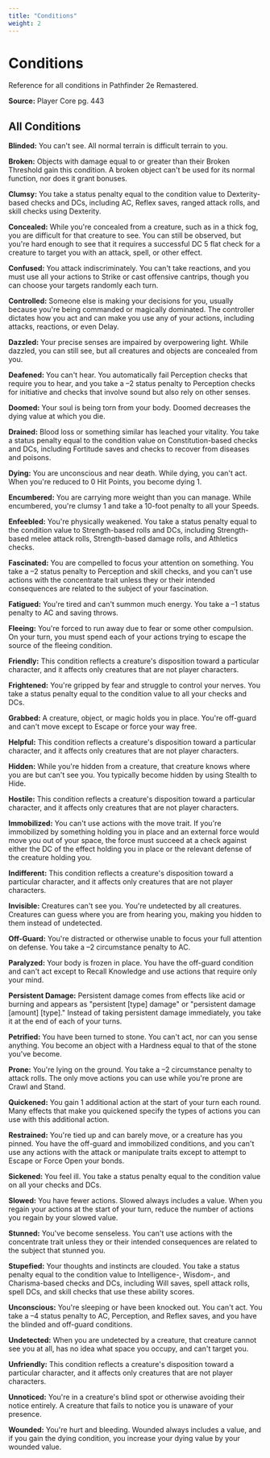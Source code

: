 ```yaml
---
title: "Conditions"
weight: 2
---
```


# Conditions

Reference for all conditions in Pathfinder 2e Remastered.

**Source:** Player Core pg. 443

## All Conditions

**Blinded:** You can't see. All normal terrain is difficult terrain to you.

**Broken:** Objects with damage equal to or greater than their Broken Threshold gain this condition. A broken object can't be used for its normal function, nor does it grant bonuses.

**Clumsy:** You take a status penalty equal to the condition value to Dexterity-based checks and DCs, including AC, Reflex saves, ranged attack rolls, and skill checks using Dexterity.

**Concealed:** While you're concealed from a creature, such as in a thick fog, you are difficult for that creature to see. You can still be observed, but you're hard enough to see that it requires a successful DC 5 flat check for a creature to target you with an attack, spell, or other effect.

**Confused:** You attack indiscriminately. You can't take reactions, and you must use all your actions to Strike or cast offensive cantrips, though you can choose your targets randomly each turn.

**Controlled:** Someone else is making your decisions for you, usually because you're being commanded or magically dominated. The controller dictates how you act and can make you use any of your actions, including attacks, reactions, or even Delay.

**Dazzled:** Your precise senses are impaired by overpowering light. While dazzled, you can still see, but all creatures and objects are concealed from you.

**Deafened:** You can't hear. You automatically fail Perception checks that require you to hear, and you take a –2 status penalty to Perception checks for initiative and checks that involve sound but also rely on other senses.

**Doomed:** Your soul is being torn from your body. Doomed decreases the dying value at which you die.

**Drained:** Blood loss or something similar has leached your vitality. You take a status penalty equal to the condition value on Constitution-based checks and DCs, including Fortitude saves and checks to recover from diseases and poisons.

**Dying:** You are unconscious and near death. While dying, you can't act. When you're reduced to 0 Hit Points, you become dying 1.

**Encumbered:** You are carrying more weight than you can manage. While encumbered, you're clumsy 1 and take a 10-foot penalty to all your Speeds.

**Enfeebled:** You're physically weakened. You take a status penalty equal to the condition value to Strength-based rolls and DCs, including Strength-based melee attack rolls, Strength-based damage rolls, and Athletics checks.

**Fascinated:** You are compelled to focus your attention on something. You take a –2 status penalty to Perception and skill checks, and you can't use actions with the concentrate trait unless they or their intended consequences are related to the subject of your fascination.

**Fatigued:** You're tired and can't summon much energy. You take a –1 status penalty to AC and saving throws.

**Fleeing:** You're forced to run away due to fear or some other compulsion. On your turn, you must spend each of your actions trying to escape the source of the fleeing condition.

**Friendly:** This condition reflects a creature's disposition toward a particular character, and it affects only creatures that are not player characters.

**Frightened:** You're gripped by fear and struggle to control your nerves. You take a status penalty equal to the condition value to all your checks and DCs.

**Grabbed:** A creature, object, or magic holds you in place. You're off-guard and can't move except to Escape or force your way free.

**Helpful:** This condition reflects a creature's disposition toward a particular character, and it affects only creatures that are not player characters.

**Hidden:** While you're hidden from a creature, that creature knows where you are but can't see you. You typically become hidden by using Stealth to Hide.

**Hostile:** This condition reflects a creature's disposition toward a particular character, and it affects only creatures that are not player characters.

**Immobilized:** You can't use actions with the move trait. If you're immobilized by something holding you in place and an external force would move you out of your space, the force must succeed at a check against either the DC of the effect holding you in place or the relevant defense of the creature holding you.

**Indifferent:** This condition reflects a creature's disposition toward a particular character, and it affects only creatures that are not player characters.

**Invisible:** Creatures can't see you. You're undetected by all creatures. Creatures can guess where you are from hearing you, making you hidden to them instead of undetected.

**Off-Guard:** You're distracted or otherwise unable to focus your full attention on defense. You take a –2 circumstance penalty to AC.

**Paralyzed:** Your body is frozen in place. You have the off-guard condition and can't act except to Recall Knowledge and use actions that require only your mind.

**Persistent Damage:** Persistent damage comes from effects like acid or burning and appears as "persistent [type] damage" or "persistent damage [amount] [type]." Instead of taking persistent damage immediately, you take it at the end of each of your turns.

**Petrified:** You have been turned to stone. You can't act, nor can you sense anything. You become an object with a Hardness equal to that of the stone you've become.

**Prone:** You're lying on the ground. You take a –2 circumstance penalty to attack rolls. The only move actions you can use while you're prone are Crawl and Stand.

**Quickened:** You gain 1 additional action at the start of your turn each round. Many effects that make you quickened specify the types of actions you can use with this additional action.

**Restrained:** You're tied up and can barely move, or a creature has you pinned. You have the off-guard and immobilized conditions, and you can't use any actions with the attack or manipulate traits except to attempt to Escape or Force Open your bonds.

**Sickened:** You feel ill. You take a status penalty equal to the condition value on all your checks and DCs.

**Slowed:** You have fewer actions. Slowed always includes a value. When you regain your actions at the start of your turn, reduce the number of actions you regain by your slowed value.

**Stunned:** You've become senseless. You can't use actions with the concentrate trait unless they or their intended consequences are related to the subject that stunned you.

**Stupefied:** Your thoughts and instincts are clouded. You take a status penalty equal to the condition value to Intelligence-, Wisdom-, and Charisma-based checks and DCs, including Will saves, spell attack rolls, spell DCs, and skill checks that use these ability scores.

**Unconscious:** You're sleeping or have been knocked out. You can't act. You take a –4 status penalty to AC, Perception, and Reflex saves, and you have the blinded and off-guard conditions.

**Undetected:** When you are undetected by a creature, that creature cannot see you at all, has no idea what space you occupy, and can't target you.

**Unfriendly:** This condition reflects a creature's disposition toward a particular character, and it affects only creatures that are not player characters.

**Unnoticed:** You're in a creature's blind spot or otherwise avoiding their notice entirely. A creature that fails to notice you is unaware of your presence.

**Wounded:** You're hurt and bleeding. Wounded always includes a value, and if you gain the dying condition, you increase your dying value by your wounded value.